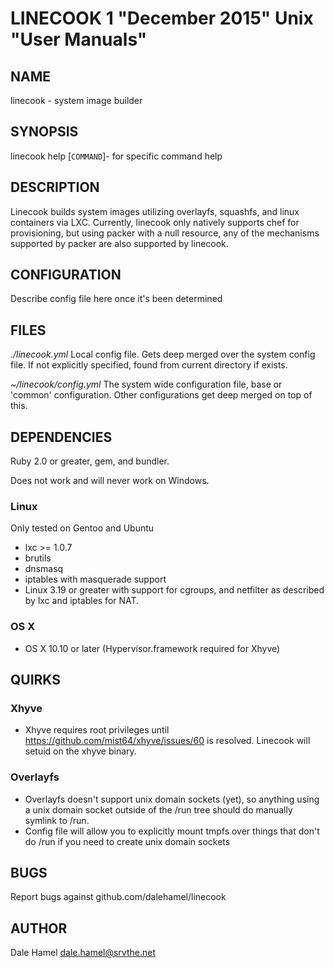 LINECOOK 1 "December 2015" Unix "User Manuals"
=======================================

NAME
----

linecook - system image builder

SYNOPSIS
--------

linecook help [`COMMAND`]- for specific command help

DESCRIPTION
-----------

Linecook builds system images utilizing overlayfs, squashfs, and linux containers via LXC. Currently, linecook only natively supports chef for provisioning, but using packer with a null resource, any of the mechanisms supported by packer are also supported by linecook.

CONFIGURATION
-------------

Describe config file here once it's been determined

FILES
-----

*./linecook.yml*
  Local config file. Gets deep merged over the system config file. If not explicitly specified, found from current directory if exists.

*~/linecook/config.yml*
  The system wide configuration file, base or 'common' configuration. Other configurations get deep merged on top of this.

DEPENDENCIES
-----

Ruby 2.0 or greater, gem, and bundler.

Does not work and will never work on Windows.

### Linux

Only tested on Gentoo and Ubuntu

* lxc >= 1.0.7
* brutils
* dnsmasq
* iptables with masquerade support
* Linux 3.19 or greater with support for cgroups, and netfilter as described by lxc and iptables for NAT.


### OS X

* OS X 10.10 or later (Hypervisor.framework required for Xhyve)

QUIRKS
-----------

### Xhyve

+ Xhyve requires root privileges until https://github.com/mist64/xhyve/issues/60 is resolved. Linecook will setuid on the xhyve binary.

### Overlayfs

+ Overlayfs doesn't support unix domain sockets (yet), so anything using a unix domain socket outside of the /run tree should do manually symlink to /run.
+ Config file will allow you to explicitly mount tmpfs over things that don't do /run if you need to create unix domain sockets

BUGS
----

Report bugs against github.com/dalehamel/linecook

AUTHOR
------

Dale Hamel <dale.hamel@srvthe.net>
